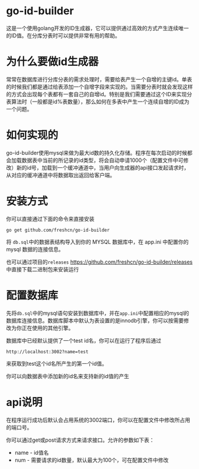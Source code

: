 # go-id-builder
这是一个使用golang开发的ID生成器，它可以提供通过高效的方式产生连续唯一的ID值。在分库分表时可以提供非常有用的帮助。
# 为什么要做id生成器

常常在数据库进行分库分表的需求处理时，需要给表产生一个自增的主键id。单表的时候我们都是通过给表添加一个自增字段来实现的。当需要分表时就会发现这样的方式会出现每个表都有一套自己的自增id。特别是我们需要通过这个ID来实现分表算法时（一般都是id%表数量），那么如何在多表中产生一个连续自增的ID成为一个问题。

# 如何实现的

go-id-builder使用mysql来做为最大id数的持久化存储。程序在每次启动的时候都会加载数据表中当前的所记录的id类型，将会自动申请1000个（配置文件中可修改）新的id号，加载到一个缓冲通道中，当用户向生成器的api接口发起请求时，从对应的缓冲通道中将数据取出返回给客户端。

# 安装方式

你可以直接通过下面的命令来直接安装

`go get github.com/freshcn/go-id-builder`

将 `db.sql`中的数据表结构导入到你的 MYSQL 数据库中，在 app.ini 中配置你的mysql 数据的连接信息。

也可以通过项目的`releases` https://github.com/freshcn/go-id-builder/releases 中直接下载二进制包来安装运行

# 配置数据库

先将`db.sql`中的mysql语句安装到数据库中，并在`app.ini`中配置相应的mysql的数据库连接信息。数据库脚本中默认为表设置的是innodb引擎，你可以按需要修改为你正在使用的其他引擎。

数据库中已经默认提供了一个test   id名，你可以在运行了程序后通过

`http://localhost:3002?name=test`

来获取到test这个id名所产生的第一个id值。

你可以向数据表中添加新的id名来支持新的id值的产生

# api说明

在程序运行成功后默认会占用系统的3002端口，你可以在配置文件中修改所占用的端口号。

你可以通过get或post请求方式来请求接口。允许的参数如下表：

- name - id值名
- num - 需要请求的id数量，默认最大为100个，可在配置文件中修改
